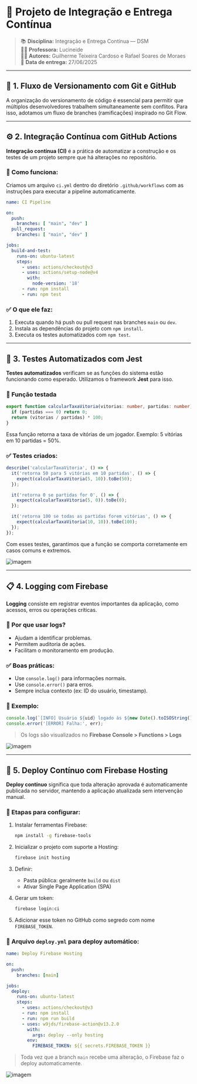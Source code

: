 # 🚀 Projeto de Integração e Entrega Contínua

> 📚 **Disciplina:** Integração e Entrega Contínua — DSM  
> 👩‍🏫 **Professora:** Lucineide  
> 🧑‍💻 **Autores:** Guilherme Teixeira Cardoso e Rafael Soares de Moraes  
> 📅 **Data de entrega:** 27/06/2025  

---

## 🌱 1. Fluxo de Versionamento com Git e GitHub

A organização do versionamento de código é essencial para permitir que múltiplos desenvolvedores trabalhem simultaneamente sem conflitos. Para isso, adotamos um fluxo de branches (ramificações) inspirado no Git Flow.

---

## ⚙️ 2. Integração Contínua com GitHub Actions

**Integração contínua (CI)** é a prática de automatizar a construção e os testes de um projeto sempre que há alterações no repositório.

### 🔧 Como funciona:

Criamos um arquivo `ci.yml` dentro do diretório `.github/workflows` com as instruções para executar a pipeline automaticamente.

```yaml
name: CI Pipeline

on:
  push:
    branches: [ "main", "dev" ]
  pull_request:
    branches: [ "main", "dev" ]

jobs:
  build-and-test:
    runs-on: ubuntu-latest
    steps:
      - uses: actions/checkout@v3
      - uses: actions/setup-node@v4
        with:
          node-version: '18'
      - run: npm install
      - run: npm test
````

### ✅ O que ele faz:

1. Executa quando há push ou pull request nas branches `main` ou `dev`.
2. Instala as dependências do projeto com `npm install`.
3. Executa os testes automatizados com `npm test`.

---

## 🧪 3. Testes Automatizados com Jest

**Testes automatizados** verificam se as funções do sistema estão funcionando como esperado. Utilizamos o framework **Jest** para isso.

### 📌 Função testada

```ts
export function calcularTaxaVitoria(vitorias: number, partidas: number): number {
  if (partidas === 0) return 0;
  return (vitorias / partidas) * 100;
}
```

Essa função retorna a taxa de vitórias de um jogador. Exemplo: 5 vitórias em 10 partidas = 50%.

### ✅ Testes criados:

```ts
describe('calcularTaxaVitoria', () => {
  it('retorna 50 para 5 vitórias em 10 partidas', () => {
    expect(calcularTaxaVitoria(5, 10)).toBe(50);
  });

  it('retorna 0 se partidas for 0', () => {
    expect(calcularTaxaVitoria(5, 0)).toBe(0);
  });

  it('retorna 100 se todas as partidas forem vitórias', () => {
    expect(calcularTaxaVitoria(10, 10)).toBe(100);
  });
});
```

Com esses testes, garantimos que a função se comporta corretamente em casos comuns e extremos.

![imagem](./assets/teste.png)

---

## 📋 4. Logging com Firebase

**Logging** consiste em registrar eventos importantes da aplicação, como acessos, erros ou operações críticas.

### 🧠 Por que usar logs?

* Ajudam a identificar problemas.
* Permitem auditoria de ações.
* Facilitam o monitoramento em produção.

### ✅ Boas práticas:

* Use `console.log()` para informações normais.
* Use `console.error()` para erros.
* Sempre inclua contexto (ex: ID do usuário, timestamp).

### 📌 Exemplo:

```ts
console.log(`[INFO] Usuário ${uid} logado às ${new Date().toISOString()}`);
console.error('[ERROR] Falha:', err);
```

> Os logs são visualizados no **Firebase Console > Functions > Logs**

![imagem](./assets/debug.png)

---

## 🚀 5. Deploy Contínuo com Firebase Hosting

**Deploy contínuo** significa que toda alteração aprovada é automaticamente publicada no servidor, mantendo a aplicação atualizada sem intervenção manual.

### 🧭 Etapas para configurar:

1. Instalar ferramentas Firebase:

   ```bash
   npm install -g firebase-tools
   ```

2. Inicializar o projeto com suporte a Hosting:

   ```bash
   firebase init hosting
   ```

3. Definir:

   * Pasta pública: geralmente `build` ou `dist`
   * Ativar Single Page Application (SPA)

4. Gerar um token:

   ```bash
   firebase login:ci
   ```

5. Adicionar esse token no GitHub como segredo com nome `FIREBASE_TOKEN`.

### 📂 Arquivo `deploy.yml` para deploy automático:

```yaml
name: Deploy Firebase Hosting

on:
  push:
    branches: [main]

jobs:
  deploy:
    runs-on: ubuntu-latest
    steps:
      - uses: actions/checkout@v3
      - run: npm install
      - run: npm run build
      - uses: w9jds/firebase-action@v13.2.0
        with:
          args: deploy --only hosting
        env:
          FIREBASE_TOKEN: ${{ secrets.FIREBASE_TOKEN }}
```

> Toda vez que a branch `main` recebe uma alteração, o Firebase faz o deploy automaticamente.

![imagem](./assets/deploy.png)
